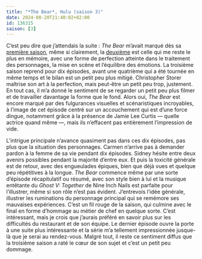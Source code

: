 ```yaml
---
title: "*The Bear*, Hulu (saison 3)"
date: 2024-08-20T21:40:02+02:00
id: 136315 
saison: [3]
---
```


C’est peu dire que j’attendais la suite : *The Bear* m’avait marqué dès sa [première saison](https://nicolasfurno.fr/serie/bear-hulu/), même si clairement, la [deuxième](https://nicolasfurno.fr/serie/bear-hulu-saison-2/) est celle qui me reste le plus en mémoire, avec une forme de perfection atteinte dans le traitement des personnages, la mise en scène et l’équilibre des émotions. La troisième saison reprend pour dix épisodes, avant une quatrième qui a été tournée en même temps et le bilan est un petit peu plus mitigé. Christopher Storer maîtrise son art à la perfection, mais peut-être un petit peu trop, justement. En tout cas, il m’a donné le sentiment de se regarder un petit peu plus filmer et de travailler davantage la forme que le fond. Alors oui, *The Bear* est encore marqué par des fulgurances visuelles et scénaristiques incroyables, à l’image de cet épisode centré sur un accouchement qui est d’une force dingue, notamment grâce à la présence de Jamie Lee Curtis — quelle actrice quand même —, mais ils n’effacent pas entièrement l’impression de vide.

L’intrigue principale n’avance quasiment pas dans ces dix épisodes, pas plus que la situation des personnages. Carmen n’arrive pas à demander pardon à la femme de sa vie pendant dix épisodes. Sidney hésite entre deux avenirs possibles pendant la majorité d’entre eux. Et puis la toxicité générale est de retour, avec des engueulades épiques, bien que déjà vues et quelque peu répétitives à la longue. *The Bear* commence même par une sorte d’épisode récapitulatif ou résumé, avec son style bien à lui et la musique entêtante du *Ghost V: Together* de Nine Inch Nails est parfaite pour l’illustrer, même si son rôle n’est pas évident. J’entrevois l’idée générale, illustrer les ruminations du personnage principal qui se remémore ses mauvaises expériences. C’est un fil rouge de la saison, qui culmine avec le final en forme d’hommage au métier de chef en quelque sorte. C’est intéressant, mais je crois que j’aurais préféré en savoir plus sur les difficultés du restaurant et de son équipe. Le dernier épisode ouvre la porte à une suite plus intéressante et la série m’a tellement impressionnée jusque-là que je serai au rendez-vous. Malgré tout, il reste ce sentiment diffus que la troisième saison a raté le cœur de son sujet et c’est un petit peu dommage. 

